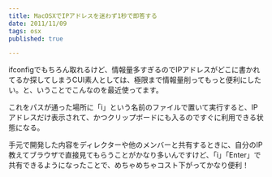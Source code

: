 ```yaml
---
title: MacOSXでIPアドレスを迷わず1秒で即答する
date: 2011/11/09
tags: osx
published: true

---
```


<p>ifconfigでもちろん取れるけど、情報量多すぎるのでIPアドレスがどこに書かれてるか探してしまうCUI素人としては、極限まで情報量削ってもっと便利にしたい。と、いうことでこんなのを最近使ってます。</p>

<p>
<!--<pre>ifconfig en1 | grep netmask | awk '{ print $2 }' | pbcopy && pbpaste</pre>-->
<script src="https://gist.github.com/1348626.js?file=i"></script>
</p>

<p>これをパスが通った場所に「i」という名前のファイルで置いて実行すると、IPアドレスだけ表示されて、かつクリップボードにも入るのですぐに利用できる状態になる。</p>

<p>手元で開発した内容をディレクターや他のメンバーと共有するときに、自分のIP教えてブラウザで直接見てもらうことがかなり多いんですけど、「i」「Enter」で共有できるようになったことで、めちゃめちゃコスト下がってかなり便利！</p>


